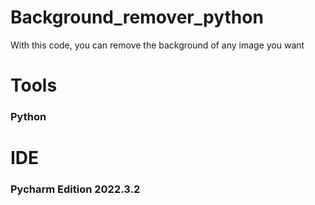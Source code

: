 # Background_remover_python
With this code, you can remove the background of any image you want

# Tools
### Python

# IDE
### Pycharm Edition 2022.3.2
